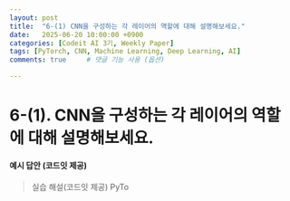```yaml
---
layout: post
title:  "6-(1) CNN을 구성하는 각 레이어의 역할에 대해 설명해보세요."
date:   2025-06-20 10:00:00 +0900
categories: [Codeit AI 3기, Weekly Paper]
tags: [PyTorch, CNN, Machine Learning, Deep Learning, AI]
comments: true     # 댓글 기능 사용 (옵션)

---
```



# 6-(1). CNN을 구성하는 각 레이어의 역할에 대해 설명해보세요.


#### 예시 답안 (코드잇 제공)

> 실습 해설(코드잇 제공)
PyTo